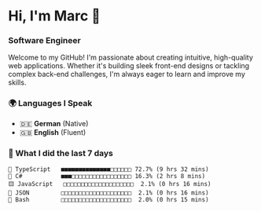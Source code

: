 # Hi, I'm Marc 👋 
### Software Engineer

Welcome to my GitHub! I'm passionate about creating intuitive, high-quality web applications. Whether it's building sleek front-end designs or tackling complex back-end challenges, I'm always eager to learn and improve my skills.  

### 🌍 Languages I Speak  
- 🇩🇪 **German** (Native)  
- 🇬🇧 **English** (Fluent)

### 🤯 What I did the last 7 days

```
🔷 TypeScript   ■■■■■■■■■■■■■■□□□□□□ 72.7% (9 hrs 32 mins)
🔷 C#           ■■■□□□□□□□□□□□□□□□□□ 16.3% (2 hrs 8 mins)
🟨 JavaScript   □□□□□□□□□□□□□□□□□□□□  2.1% (0 hrs 16 mins)
📄 JSON         □□□□□□□□□□□□□□□□□□□□  2.1% (0 hrs 16 mins)
📄 Bash         □□□□□□□□□□□□□□□□□□□□  2.0% (0 hrs 15 mins)
```